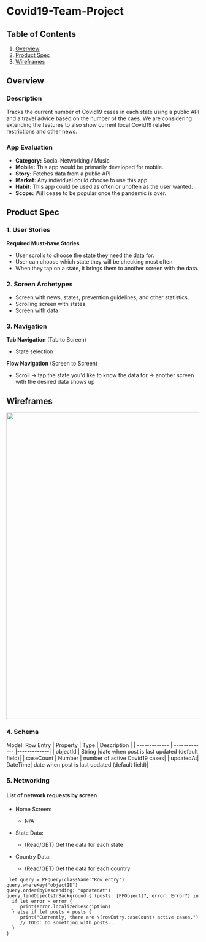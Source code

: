 # Covid19-Team-Project

## Table of Contents
1. [Overview](#Overview)
1. [Product Spec](#Product-Spec)
1. [Wireframes](#Wireframes)

## Overview
### Description
Tracks the current number of Covid19 cases in each state using a public API and a travel advice based on the number of the caes. We are considering extending the features to also show current local Covid19 related restrictions and other news.

### App Evaluation
- **Category:** Social Networking / Music
- **Mobile:** This app would be primarily developed for mobile.
- **Story:** Fetches data from a public API
- **Market:** Any individual could choose to use this app.
- **Habit:** This app could be used as often or unoften as the user wanted.
- **Scope:** Will cease to be popular once the pandemic is over.

## Product Spec
### 1. User Stories 
**Required Must-have Stories**

* User scrolls to choose the state they need the data for.
* User can choose which state they will be checking most often
* When they tap on a state, it brings them to another screen with the data.

### 2. Screen Archetypes
* Screen with news, states, prevention guidelines, and other statistics.
* Scrolling screen with states
* Screen with data



### 3. Navigation

**Tab Navigation** (Tab to Screen)
* State selection


**Flow Navigation** (Screen to Screen)
* Scroll -> tap the state you'd like to know the data for -> another screen with the desired data shows up

## Wireframes
<img src="https://imgur.com/n62paka.jpg" width=800><br>

### 4. Schema
Model: Row Entry
| Property  | Type | Description |
| ------------- | ------------- |-------------|
| objectId  | String  |date when post is last updated (default field)|
| caseCount  | Number | number of active Covid19 cases|
| updatedAt| DateTime| date when post is last updated (default field)|

### 5. Networking
#### List of network requests by screen
- Home Screen:
    - N/A

- State Data: 
  - (Read/GET) Get the data for each state 

- Country Data:
  - (Read/GET) Get the data for each country
 
 ```
  let query = PFQuery(className:"Row entry")
query.whereKey("objectID")
query.order(byDescending: "updatedAt")
query.findObjectsInBackground { (posts: [PFObject]?, error: Error?) in
   if let error = error {
      print(error.localizedDescription)
   } else if let posts = posts {
      print("Currently, there are \(rowEntry.caseCount) active cases.")
      // TODO: Do something with posts...
   }
}
```
